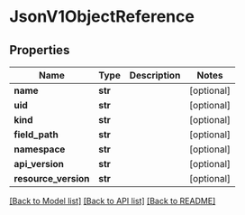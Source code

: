 # JsonV1ObjectReference


## Properties
Name | Type | Description | Notes
------------ | ------------- | ------------- | -------------
**name** | **str** |  | [optional] 
**uid** | **str** |  | [optional] 
**kind** | **str** |  | [optional] 
**field_path** | **str** |  | [optional] 
**namespace** | **str** |  | [optional] 
**api_version** | **str** |  | [optional] 
**resource_version** | **str** |  | [optional] 

[[Back to Model list]](../README.md#documentation-for-models) [[Back to API list]](../README.md#documentation-for-api-endpoints) [[Back to README]](../README.md)


